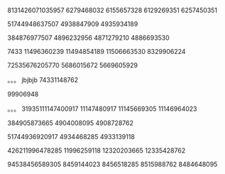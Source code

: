 



8131426071035957
6279468032
6155657328
6129269351
6257450351

51744948637507
4938847909
4935934189

384876977507
4896232956
4871279210
4886693530

7433
11496360239
11494854189
11506663530
8329906224

72535676205770
5686015672
5669605929

。。。
jbjbjb
74331148762

99906948


。。。
31935111147400917
11147480917
11145669305
11146964023


384905873665
4904008095
4908728762

51744936920917
4934468285
4933139118

426211996478285
11996259118
12320203665
12335428762

94538456589305
8459144023
8456518285
8515988762
8484648095
